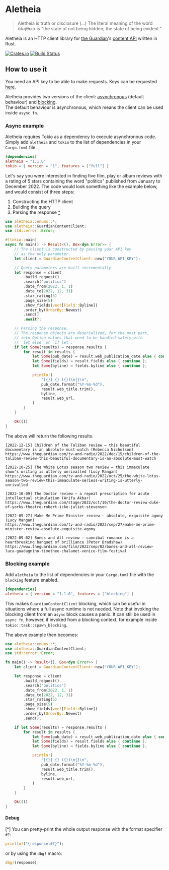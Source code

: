 # Aletheia

> Aletheia is truth or disclosure (...) The literal meaning of the word ἀλήθεια is "the state of not being hidden; the state of being evident."

Aletheia is an HTTP client library for [the Guardian](https://www.theguardian.com)'s [content API](https://open-platform.theguardian.com) written in Rust.

[![Crates.io][crates-badge]][crates-url]
[![Build Status][actions-badge]][actions-url]

[crates-badge]: https://img.shields.io/crates/v/aletheia.svg
[crates-url]: https://crates.io/crates/aletheia
[actions-badge]: https://github.com/marsavar/aletheia/workflows/CI/badge.svg
[actions-url]: https://github.com/marsavar/aletheia/actions?query=workflow%3ACI+branch%3Amain

## How to use it
You need an API key to be able to make requests.
Keys can be requested [here](https://open-platform.theguardian.com/access/).

Aletheia provides two versions of the client: [asynchronous](#async-example) (default behaviour) and [blocking](#blocking-example).\
The default behaviour is asynchronous, which means the client can be used inside `async fn`.

### Async example
Aletheia requires Tokio as a dependency to execute asynchronous code.\
Simply add `aletheia` and `tokio` to the list of dependencies in your `Cargo.toml` file.

```toml
[dependencies]
aletheia = "1.1.0"
tokio = { version = "1", features = ["full"] }
```

Let's say you were interested in finding five film, play or album reviews with a rating of 5 stars
containing the word "politics" published from January to December 2022.
The code would look something like the example below, and would consist of three steps:

1) Constructing the HTTP client
2) Building the query
3) Parsing the response [*](#debug)

```rust
use aletheia::enums::*;
use aletheia::GuardianContentClient;
use std::error::Error;

#[tokio::main]
async fn main() -> Result<(), Box<dyn Error>> {
    // The client is constructed by passing your API key
    // as the only parameter
    let client = GuardianContentClient::new("YOUR_API_KEY");

    // Query parameters are built incrementally
    let response = client
        .build_request()
        .search("politics")
        .date_from(2022, 1, 1)
        .date_to(2022, 12, 31)
        .star_rating(5)
        .page_size(5)
        .show_fields(vec![Field::Byline])
        .order_by(OrderBy::Newest)
        .send()
        .await?;

    // Parsing the response.
    // The response objects are deserialized, for the most part,
    // into Option values that need to be handled safely with
    // `let else` or `if let`.
    if let Some(results) = response.results {
        for result in results {
            let Some(pub_date) = result.web_publication_date else { continue };
            let Some(fields) = result.fields else { continue };
            let Some(byline) = fields.byline else { continue };

            println!(
                "[{}] {} ({})\n{}\n",
                pub_date.format("%Y-%m-%d"),
                result.web_title.trim(),
                byline,
                result.web_url,
            )
        }
    }

    Ok(())
}
```

The above will return the following results.
```
[2022-12-15] Children of the Taliban review – this beautiful documentary is an absolute must-watch (Rebecca Nicholson)
https://www.theguardian.com/tv-and-radio/2022/dec/15/children-of-the-taliban-review-this-beautiful-documentary-is-an-absolute-must-watch

[2022-10-25] The White Lotus season two review – this immaculate show’s writing is utterly unrivalled (Lucy Mangan)
https://www.theguardian.com/tv-and-radio/2022/oct/25/the-white-lotus-season-two-review-this-immaculate-seriess-writing-is-utterly-unrivalled

[2022-10-09] The Doctor review – a repeat prescription for acute intellectual stimulation (Arifa Akbar)
https://www.theguardian.com/stage/2022/oct/10/the-doctor-review-duke-of-yorks-theatre-robert-icke-juliet-stevenson

[2022-09-27] Make Me Prime Minister review – absolute, exquisite agony (Lucy Mangan)
https://www.theguardian.com/tv-and-radio/2022/sep/27/make-me-prime-minister-review-absolute-exquisite-agony

[2022-09-02] Bones and All review – cannibal romance is a heartbreaking banquet of brilliance (Peter Bradshaw)
https://www.theguardian.com/film/2022/sep/02/bones-and-all-review-luca-guadagnino-timothee-chalamet-venice-film-festival
```

### Blocking example
Add `aletheia` to the list of dependencies in your `Cargo.toml` file with the `blocking` feature enabled.
```toml
[dependencies]
aletheia = { version = "1.1.0", features = ["blocking"] }
```
This makes `GuardianContentClient` blocking, which can be useful in situations where a full async runtime is not
needed. Note that invoking the blocking client from an `async` block causes a panic.
It can still be used in `async fn`, however, if invoked from a blocking context, for example inside
`tokio::task::spawn_blocking`.

The above example then becomes:

```rust
use aletheia::enums::*;
use aletheia::GuardianContentClient;
use std::error::Error;

fn main() -> Result<(), Box<dyn Error>> {
    let client = GuardianContentClient::new("YOUR_API_KEY");

    let response = client
        .build_request()
        .search("politics")
        .date_from(2022, 1, 1)
        .date_to(2022, 12, 31)
        .star_rating(5)
        .page_size(5)
        .show_fields(vec![Field::Byline])
        .order_by(OrderBy::Newest)
        .send();

    if let Some(results) = response.results {
        for result in results {
            let Some(pub_date) = result.web_publication_date else { continue };
            let Some(fields) = result.fields else { continue };
            let Some(byline) = fields.byline else { continue };

            println!(
                "[{}] {} ({})\n{}\n",
                pub_date.format("%Y-%m-%d"),
                result.web_title.trim(),
                byline,
                result.web_url,
            )
        }
    }

    Ok(())
}
```

#### Debug
[*] You can pretty-print the whole output response with the format specifier `#?`:
```rust
println!("{response:#?}");
```
or by using the `dbg!` macro:
```rust
dbg!(response);
```
